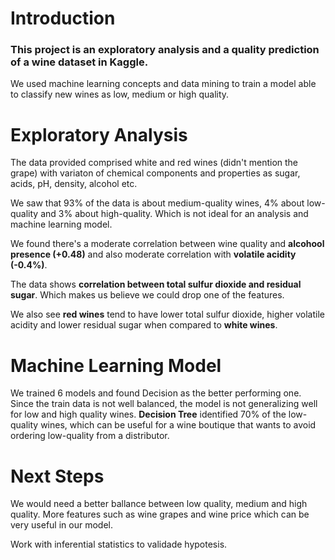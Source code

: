 # Introduction
### This project is an **exploratory analysis** and a **quality prediction** of a wine dataset in Kaggle.
We used machine learning concepts and data mining to train a model able to classify new wines as low, medium or high quality.




# Exploratory Analysis

The data provided comprised white and red wines (didn't mention the grape) with variaton of chemical components and properties as sugar, acids, pH, density, alcohol etc.

We saw that 93% of the data is about medium-quality wines, 4% about low-quality and 3% about high-quality.
Which is not ideal for an analysis and machine learning model.

We found there's a moderate correlation between wine quality and **alcohool presence (+0.48)** and also moderate correlation with **volatile acidity (-0.4%)**.

The data shows **correlation between total sulfur dioxide and residual sugar**. Which makes us believe we could drop one of the features.

We also see **red wines** tend to have lower total sulfur dioxide, higher volatile acidity and lower residual sugar when compared to **white wines**.

# Machine Learning Model

We trained 6 models and found Decision as the better performing one.
Since the train data is not well balanced, the model is not generalizing well for low and high quality wines. **Decision Tree** identified 70% of the low-quality wines, which can be useful for a wine boutique that wants to avoid ordering low-quality from a distributor.


# Next Steps

We would need a better ballance between low quality, medium and high quality.
More features such as wine grapes and wine price which can be very useful in our model.

Work with inferential statistics to validade hypotesis.
